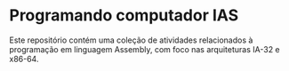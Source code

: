 # Programando computador IAS
Este repositório contém uma coleção de atividades relacionados à programação em linguagem Assembly, com foco nas arquiteturas IA-32 e x86-64.

